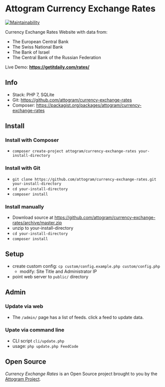 # Attogram Currency Exchange Rates

[![Maintainability](https://api.codeclimate.com/v1/badges/c93e67dac8f094b3608f/maintainability)](https://codeclimate.com/github/attogram/currency-exchange-rates/maintainability)

Currency Exchange Rates Website with data from:

* The European Central Bank
* The Swiss National Bank
* The Bank of Israel
* The Central Bank of the Russian Federation

Live Demo: **<https://getitdaily.com/rates/>**

## Info

* Stack: PHP 7, SQLite
* Git: <https://github.com/attogram/currency-exchange-rates>
* Composer: <https://packagist.org/packages/attogram/currency-exchange-rates>

## Install

### Install with Composer

* `composer create-project attogram/currency-exchange-rates your-install-directory`

### Install with Git

* `git clone https://github.com/attogram/currency-exchange-rates.git your-install-directory`
* `cd your-install-directory`
* `composer install`

### Install manually

* Download source at <https://github.com/attogram/currency-exchange-rates/archive/master.zip>
* unzip to your-install-directory
* `cd your-install-directory`
* `composer install`

## Setup

* create custom config: `cp custom/config.example.php custom/config.php`
  * modify: Site Title and Administrator IP
* point web server to `public/` directory

## Admin

### Update via web

* The `/admin/` page has a list of feeds.
  click a feed to update data.

### Upate via command line

* CLI script `cli/update.php`
* usage:  `php update.php FeedCode`

## Open Source

_Currency Exchange Rates_ is an Open Source project
brought to you by the [Attogram Project](https://github.com/attogram).
